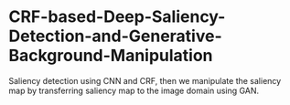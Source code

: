 # CRF-based-Deep-Saliency-Detection-and-Generative-Background-Manipulation
Saliency detection using CNN and CRF, then we manipulate the saliency map by transferring saliency map to the image domain using GAN.
